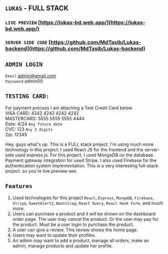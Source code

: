 ## `LUKAS` - FULL STACK

### `LIVE PREVIEW` [https://lukas-bd.web.app/](https://lukas-bd.web.app/)

### `SERVER SIDE CODE` [https://github.com/MdTasib/Lukas-backend](https://github.com/MdTasib/Lukas-backend)

## `ADMIN LOGIN`

`Email` admin@gmail.com <br>
`Password` admin00


## `TESTING CARD:`
For payment process I am attaching a Test Credit Card below  <br/>
VISA CARD: 4242 4242 4242 4242  <br/>
MASTERCARD: 5555 5555 5555 4444  <br/>
Date: 4/24 `Any future date`  <br/>
CVC: 123 `Any 3 digits`  <br/>
Zip: 12345

Hey, guys what's up. This is a FULL stack project. I'm using much more technology in this project. I used React JS for the frontend and the server-side used express js. For this project, I used MongoDB on the database. Payment gateway integration for used Stripe. I also used Firebase for the authentication system implementation. This is a very interesting full-stack project. so you're live preview see.

## `Features`

1. Used technologies for this project `React`, `Express`, `MongoDB`, `Firebase`, `Stripe`, `SweetAlert2`, `Bootstrap`, `React Query`, `React Hook Form`, and much more.
2. Users can purchase a product and it will be shown on the dashboard order page. The user may cancel the product. Or the user may pay for the product. Must be a user login to purchase the product.
3. A user can give a review. This review shows the home page.
4. Users may want to update their profiles.
5. An admin may want to add a product, manage all orders, make an admin, manage products and update her profile.
